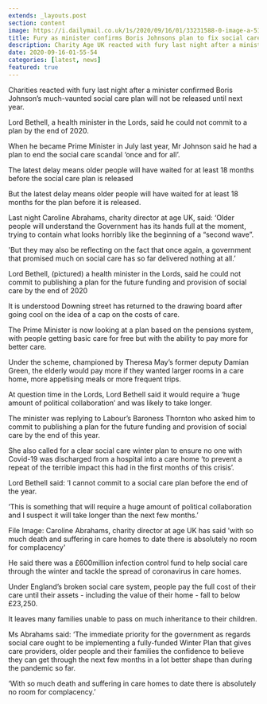 ```yaml
---
extends: _layouts.post
section: content
image: https://i.dailymail.co.uk/1s/2020/09/16/01/33231588-0-image-a-51_1600215274195.jpg 
title: Fury as minister confirms Boris Johnsons plan to fix social care is delayed 
description: Charity Age UK reacted with fury last night after a minister confirmed Boris Johnsons much-vaunted social care plan will not be released until next year. Lord Bethell said he could not commit to a 2020 plan. 
date: 2020-09-16-01-55-54 
categories: [latest, news] 
featured: true 
--- 
```

Charities reacted with fury last night after a minister confirmed Boris Johnson’s much-vaunted social care plan will not be released until next year. 

Lord Bethell, a health minister in the Lords, said he could not commit to a plan by the end of 2020. 

When he became Prime Minister in July last year, Mr Johnson said he had a plan to end the social care scandal ‘once and for all’. 

The latest delay means older people will have waited for at least 18 months before the social care plan is released

But the latest delay means older people will have waited for at least 18 months for the plan before it is released. 

Last night Caroline Abrahams, charity director at age UK, said: ‘Older people will understand the Government has its hands full at the moment, trying to contain what looks horribly like the beginning of a “second wave”. 

'But they may also be reflecting on the fact that once again, a government that promised much on social care has so far delivered nothing at all.’ 

Lord Bethell, (pictured) a health minister in the Lords, said he could not commit to publishing a plan for the future funding and provision of social care by the end of 2020

It is understood Downing street has returned to the drawing board after going cool on the idea of a cap on the costs of care. 

The Prime Minister is now looking at a plan based on the pensions system, with people getting basic care for free but with the ability to pay more for better care.  

Under the scheme, championed by Theresa May’s former deputy Damian Green, the elderly would pay more if they wanted larger rooms in a care home, more appetising meals or more frequent trips.

At question time in the Lords, Lord Bethell said it would require a ‘huge amount of political collaboration’ and was likely to take longer.

The minister was replying to Labour’s Baroness Thornton who asked him to commit to publishing a plan for the future funding and provision of social care by the end of this year.

She also called for a clear social care winter plan to ensure no one with Covid-19 was discharged from a hospital into a care home ‘to prevent a repeat of the terrible impact this had in the first months of this crisis’.

Lord Bethell said: ‘I cannot commit to a social care plan before the end of the year.

‘This is something that will require a huge amount of political collaboration and I suspect it will take longer than the next few months.’

File Image: Caroline Abrahams, charity director at age UK has said 'with so much death and suffering in care homes to date there is absolutely no room for complacency'

He said there was a £600million infection control fund to help social care through the winter and tackle the spread of coronavirus in care homes.

Under England’s broken social care system, people pay the full cost of their care until their assets - including the value of their home - fall to below £23,250.

It leaves many families unable to pass on much inheritance to their children.

Ms Abrahams said: ‘The immediate priority for the government as regards social care ought to be implementing a fully-funded Winter Plan that gives care providers, older people and their families the confidence to believe they can get through the next few months in a lot better shape than during the pandemic so far.

‘With so much death and suffering in care homes to date there is absolutely no room for complacency.’

